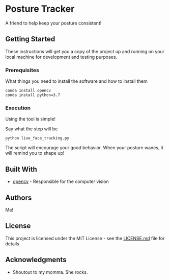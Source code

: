 # Posture Tracker

A friend to help keep your posture consistent! 

## Getting Started

These instructions will get you a copy of the project up and running on your local machine for development and testing purposes.

### Prerequisites

What things you need to install the software and how to install them

```
conda install opencv
conda install python=3.7
```

### Execution

Using the tool is simple!

Say what the step will be

```
python live_face_tracking.py
```

The script will encourage your good behavior. When your posture wanes, it will remind you to shape up!

## Built With

* [opencv](http://www.dropwizard.io/1.0.2/docs/) - Responsible for the computer vision

## Authors

Me!

## License

This project is licensed under the MIT License - see the [LICENSE.md](LICENSE.md) file for details

## Acknowledgments

* Shoutout to my momma. She rocks.
